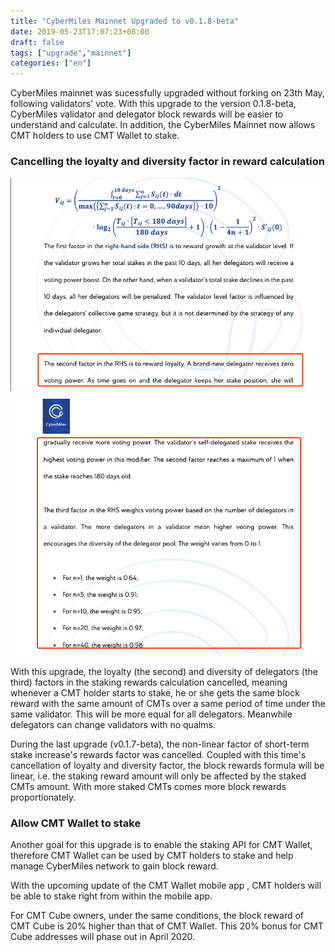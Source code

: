 ```yaml
---
title: "CyberMiles Mainnet Upgraded to v0.1.8-beta"
date: 2019-05-23T17:07:23+08:00
draft: false
tags: ["upgrade","mainnet"]
categories: ["en"]
---
```


CyberMiles mainnet was sucessfully upgraded without forking on 23th May, following validators' vote. With this upgrade to the version 0.1.8-beta, CyberMiles validator and delegator block rewards will be easier to understand and calculate. In addition, the CyberMiles Mainnet now allows CMT holders to use CMT Wallet to stake.

### Cancelling the loyalty and diversity factor in reward calculation

![](/images/20190523-mainnet-upgrade-05.png)
![](/images/20190523-mainnet-upgrade-06.png)

With this upgrade, the loyalty (the second) and diversity of delegators (the third) factors in the staking rewards calculation cancelled, meaning whenever a CMT holder starts to stake, he or she gets the same block reward with the same amount of CMTs over a same period of time under the same validator. This will be more equal for all delegators. Meanwhile delegators can change validators with no qualms.

During the last upgrade (v0.1.7-beta), the non-linear factor of short-term stake increase's rewards factor was cancelled. Coupled with this time's cancellation of loyalty and diversity factor, the block rewards formula will be linear, i.e. the staking reward amount will only be affected by the staked CMTs amount. With more staked CMTs comes more block rewards proportionately. 

### Allow CMT Wallet to stake

Another goal for this upgrade is to enable the staking API for CMT Wallet, therefore CMT Wallet can be used by CMT holders to stake and help manage CyberMiles network to gain block reward. 

With the upcoming update of the CMT Wallet mobile app , CMT holders will be able to stake right from within the mobile app.

For CMT Cube owners, under the same conditions, the block reward of CMT Cube is 20% higher than that of CMT Wallet. This 20% bonus for CMT Cube addresses will phase out in April 2020. 

